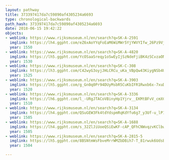 ```yaml
---
layout: pathway
title: 373397417da7c59890af4305234a6693
type: chronological-backwards
path_hash: 373397417da7c59890af4305234a6693
date: 2018-06-15 19:42:22
objects:
- weblink: https://www.rijksmuseum.nl/en/search?q=SK-A-2591
  imglink: https://lh4.ggpht.com/eZ6xAoYYqFoEaM6WiMWr5YjYWVYIfw_26Pz9Vjqvc12spardmtsNcp1cd0YwB4CapA2eG0MEwUl12Lpko4Rd5d4qDA8=s200
  year: 1550
- weblink: https://www.rijksmuseum.nl/en/search?q=SK-A-4820
  imglink: https://lh5.ggpht.com/YcOSaaSreqy1oSwEyIjSzNdeFjiBK4zSCvzaON7fvc3jRB6UqsVlItVcwDPAK3rC4QOwPcCJ14ulDW4Y9Z8-WBWtwoM=s200
  year: 1530
- weblink: https://www.rijksmuseum.nl/en/search?q=SK-C-308
  imglink: https://lh3.ggpht.com/C42wyG3oyjJHLCRCu_uKa_VBpQw43KiygNSb4UstYpZm72obKoUMwUNB7dU_u-NxQTOWDqd8mZZXbuAXnpWWw2WLOeQ=s200
  year: 1525
- weblink: https://www.rijksmuseum.nl/en/search?q=SK-A-3903
  imglink: https://lh5.ggpht.com/g_Gn0q0Pr94DUyMsbR5CuKbIFR1Rwxb6x-7xuDeBAER67fJ_Oz5WsCKYwlHTAL0iEjVbG4RMq23wvwtRz0Coo7X_CYQ=s200
  year: 1520
- weblink: https://www.rijksmuseum.nl/en/search?q=SK-A-3336
  imglink: https://lh6.ggpht.com/l_-URgJTACoVBinyHp1Yjrv__EKMtBFvV_cmXCydKFls5lqo2It8I65VGNq7Nii8G0qF1OGs-mBsPGH7nhVZvKEYmQA=s200
  year: 1510
- weblink: https://www.rijksmuseum.nl/en/search?q=SK-A-3134
  imglink: https://lh4.ggpht.com/QSuGEW3Fk4tdYdspmRqKdYfu6g7_y3Uf-u_lP1NZ4XOtCUVNWejg6aiB2t3L2YA5L2tByRR3xXa7BESYv4Gd1vtfJnq3=s200
  year: 1505
- weblink: https://www.rijksmuseum.nl/en/search?q=SK-A-1688
  imglink: https://lh4.ggpht.com/s_32ZlJiUoeQSiEwKF-cAP_QFhCNWvqzvKClbwpC6A_r-ziJvJumqG_8OPrdts4RPkOEwvZNSwV-jbcMM8GkYXdftJPy=s200
  year: 1505
- weblink: https://www.rijksmuseum.nl/en/search?q=SK-A-2815-5
  imglink: https://lh5.ggpht.com/8BSNtmWsFbveMrrWMZbDBih7-T_81rwuk6UdsBywOvajq4KEQuydy9_XVgsvjVLGleRvzMv55on7xQ4jLY6M--5qrA=s200
  year: 1504

---
```

